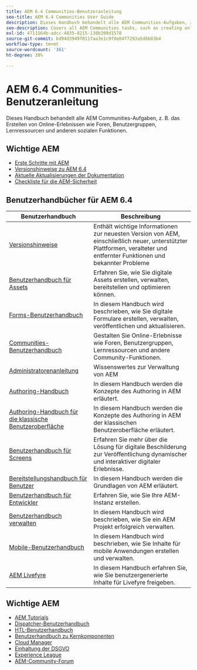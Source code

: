 ```yaml
---
title: AEM 6.4 Communities-Benutzeranleitung
seo-title: AEM 6.4 Communities User Guide
description: Dieses Handbuch behandelt alle AEM Communities-Aufgaben, z. B. das Erstellen von Online-Erlebnissen wie Foren, Benutzergruppen, Lernressourcen und anderen sozialen Funktionen.
seo-description: Covers all AEM Communities tasks, such as creating online experiences such as forums, user groups, learning resources, and other social features.
exl-id: 4711564b-adcc-4835-8215-138b209d1578
source-git-commit: bd94d3949f0117aa3e1c9f0e84f7293a5d6b03b4
workflow-type: tm+mt
source-wordcount: '361'
ht-degree: 38%

---
```


# AEM 6.4 Communities-Benutzeranleitung

Dieses Handbuch behandelt alle AEM Communities-Aufgaben, z. B. das Erstellen von Online-Erlebnissen wie Foren, Benutzergruppen, Lernressourcen und anderen sozialen Funktionen.

## Wichtige AEM

* [Erste Schritte mit AEM](https://helpx.adobe.com/de/experience-manager/get-started.html)
* [Versionshinweise zu AEM 6.4](/help/release-notes/home.md)
* [Aktuelle Aktualisierungen der Dokumentation](https://helpx.adobe.com/experience-manager/documentation-updates.html)
* [Checkliste für die AEM-Sicherheit](/help/sites-administering/security-checklist.md)

## Benutzerhandbücher für AEM 6.4

| Benutzerhandbuch | Beschreibung |
|--- |---|
| [Versionshinweise](/help/release-notes/home.md) | Enthält wichtige Informationen zur neuesten Version von AEM, einschließlich neuer, unterstützter Plattformen, veralteter und entfernter Funktionen und bekannter Probleme |
| [Benutzerhandbuch für Assets](/help/assets/home.md) | Erfahren Sie, wie Sie digitale Assets erstellen, verwalten, bereitstellen und optimieren können. |
| [Forms-Benutzerhandbuch](/help/forms/home.md) | In diesem Handbuch wird beschrieben, wie Sie digitale Formulare erstellen, verwalten, veröffentlichen und aktualisieren. |
| [Communities-Benutzerhandbuch](/help/communities/home.md) | Gestalten Sie Online-Erlebnisse wie Foren, Benutzergruppen, Lernressourcen und andere Community-Funktionen. |
| [Administratorenanleitung](/help/sites-administering/home.md) | Wissenswertes zur Verwaltung von AEM |
| [Authoring-Handbuch](/help/sites-authoring/home.md) | In diesem Handbuch werden die Konzepte des Authoring in AEM erläutert. |
| [Authoring-Handbuch für die klassische Benutzeroberfläche](/help/sites-classic-ui-authoring/home.md) | In diesem Handbuch werden die Konzepte des Authoring in AEM der klassischen Benutzeroberfläche erläutert. |
| [Benutzerhandbuch für Screens](https://docs.adobe.com/content/help/de-DE/experience-manager-screens/user-guide/aem-screens-introduction.html) | Erfahren Sie mehr über die Lösung für digitale Beschilderung zur Veröffentlichung dynamischer und interaktiver digitaler Erlebnisse. |
| [Bereitstellungshandbuch für Benutzer](/help/sites-deploying/home.md) | In diesem Handbuch werden die Grundlagen von AEM erläutert. |
| [Benutzerhandbuch für Entwickler](/help/sites-developing/home.md) | Erfahren Sie, wie Sie Ihre AEM-Instanz erstellen. |
| [Benutzerhandbuch verwalten](/help/managing/home.md) | In diesem Handbuch wird beschrieben, wie Sie ein AEM Projekt erfolgreich verwalten. |
| [Mobile-Benutzerhandbuch](/help/mobile/home.md) | In diesem Handbuch wird beschrieben, wie Sie Inhalte für mobile Anwendungen erstellen und verwalten. |
| [AEM Livefyre](https://docs.adobe.com/content/help/en/livefyre/using/home.html) | In diesem Handbuch erfahren Sie, wie Sie benutzergenerierte Inhalte für Livefyre freigeben. |

## Wichtige AEM

* [AEM Tutorials](https://helpx.adobe.com/experience-manager/kt/index/aem-6-4-videos.html)
* [Dispatcher-Benutzerhandbuch](https://docs.adobe.com/content/help/de-DE/experience-manager-dispatcher/using/dispatcher.html)
* [HTL-Benutzerhandbuch](https://docs.adobe.com/content/help/de-DE/experience-manager-htl/using/overview.html)
* [Benutzerhandbuch zu Kernkomponenten](https://docs.adobe.com/content/help/de-DE/experience-manager-core-components/using/introduction.html)
* [Cloud Manager](https://docs.adobe.com/content/help/de-DE/experience-manager-cloud-manager/using/introduction-to-cloud-manager.html)
* [Einhaltung der DSGVO](/help/managing/data-protection-and-privacy.md)
* [Experience League](https://guided.adobe.com/?promoid=K42KVXHD&amp;mv=other#solutions/experience-manager)
* [AEM-Community-Forum](https://forums.adobe.com/community/experience-cloud/marketing-cloud/experience-manager)
